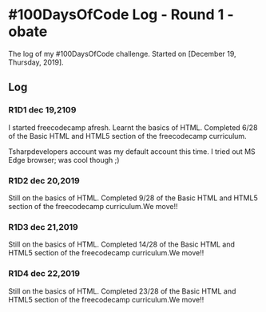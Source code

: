 # #100DaysOfCode Log - Round 1 - obate

The log of my #100DaysOfCode challenge. Started on [December 19, Thursday, 2019].

## Log

### R1D1 dec 19,2109

<!-- Started a Weather App. Worked on the draft layout of the app, struggled with OpenWeather API http://www.example.com -->

I started freecodecamp afresh. Learnt the basics of HTML. Completed 6/28 of the Basic HTML and HTML5 section of the freecodecamp curriculum.

Tsharpdevelopers account was my default account this time. I tried out MS Edge browser; was cool though ;)

### R1D2 dec 20,2019

Still on the basics of HTML. Completed 9/28 of the Basic HTML and HTML5 section of the freecodecamp curriculum.We move!!

### R1D3 dec 21,2019

Still on the basics of HTML. Completed 14/28 of the Basic HTML and HTML5 section of the freecodecamp curriculum.We move!!

### R1D4 dec 22,2019

Still on the basics of HTML. Completed 23/28 of the Basic HTML and HTML5 section of the freecodecamp curriculum.We move!!
